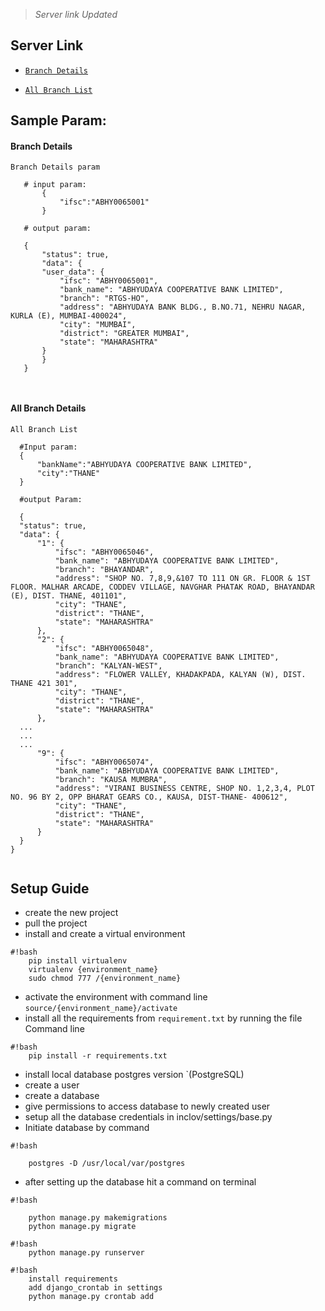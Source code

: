 > *Server link Updated* 
## Server Link

 - [`Branch Details`](http://ec2-54-89-247-96.compute-1.amazonaws.com)

 
 - [`All Branch List`](http://ec2-54-89-247-96.compute-1.amazonaws.com/list)

## Sample Param:

#### Branch Details
 ```
 Branch Details param
 
	# input param:
		{
			"ifsc":"ABHY0065001"	
		}
	
	# output param:

	{
	    "status": true,
	    "data": {
		"user_data": {
		    "ifsc": "ABHY0065001",
		    "bank_name": "ABHYUDAYA COOPERATIVE BANK LIMITED",
		    "branch": "RTGS-HO",
		    "address": "ABHYUDAYA BANK BLDG., B.NO.71, NEHRU NAGAR, KURLA (E), MUMBAI-400024",
		    "city": "MUMBAI",
		    "district": "GREATER MUMBAI",
		    "state": "MAHARASHTRA"
		}
	    }
	}

													
 ```
 
#### All Branch Details
  ```
 All Branch List 
 
 	#Input param:
	{
		"bankName":"ABHYUDAYA COOPERATIVE BANK LIMITED",
		"city":"THANE"	
	}

	#output Param:
	
	{
    "status": true,
    "data": {
        "1": {
            "ifsc": "ABHY0065046",
            "bank_name": "ABHYUDAYA COOPERATIVE BANK LIMITED",
            "branch": "BHAYANDAR",
            "address": "SHOP NO. 7,8,9,&107 TO 111 ON GR. FLOOR & 1ST FLOOR. MALHAR ARCADE, CODDEV VILLAGE, NAVGHAR PHATAK ROAD, BHAYANDAR (E), DIST. THANE, 401101",
            "city": "THANE",
            "district": "THANE",
            "state": "MAHARASHTRA"
        },
        "2": {
            "ifsc": "ABHY0065048",
            "bank_name": "ABHYUDAYA COOPERATIVE BANK LIMITED",
            "branch": "KALYAN-WEST",
            "address": "FLOWER VALLEY, KHADAKPADA, KALYAN (W), DIST. THANE 421 301",
            "city": "THANE",
            "district": "THANE",
            "state": "MAHARASHTRA"
        },
	...
	...
	...
        "9": {
            "ifsc": "ABHY0065074",
            "bank_name": "ABHYUDAYA COOPERATIVE BANK LIMITED",
            "branch": "KAUSA MUMBRA",
            "address": "VIRANI BUSINESS CENTRE, SHOP NO. 1,2,3,4, PLOT NO. 96 BY 2, OPP BHARAT GEARS CO., KAUSA, DIST-THANE- 400612",
            "city": "THANE",
            "district": "THANE",
            "state": "MAHARASHTRA"
        }
    }
}


 ```


## Setup Guide
 - create the new project
 - pull the project
 - install and create a virtual environment

```
#!bash
    pip install virtualenv
    virtualenv {environment_name}
    sudo chmod 777 /{environment_name}
```

 - activate the environment with command line `source/{environment_name}/activate`
 - install all the requirements from `requirement.txt` by running the file Command line

```
#!bash
    pip install -r requirements.txt
```

 - install local database postgres version `(PostgreSQL) 
 - create a user
 - create a database
 - give permissions to access database to newly created user
 - setup all the database credentials in inclov/settings/base.py
 - Initiate database by command

```
#!bash

    postgres -D /usr/local/var/postgres
```

 - after setting up the database hit a command on terminal


```
#!bash

    python manage.py makemigrations
    python manage.py migrate
```


```
#!bash
    python manage.py runserver

```

```
#!bash
    install requirements
    add django_crontab in settings
    python manage.py crontab add


```
